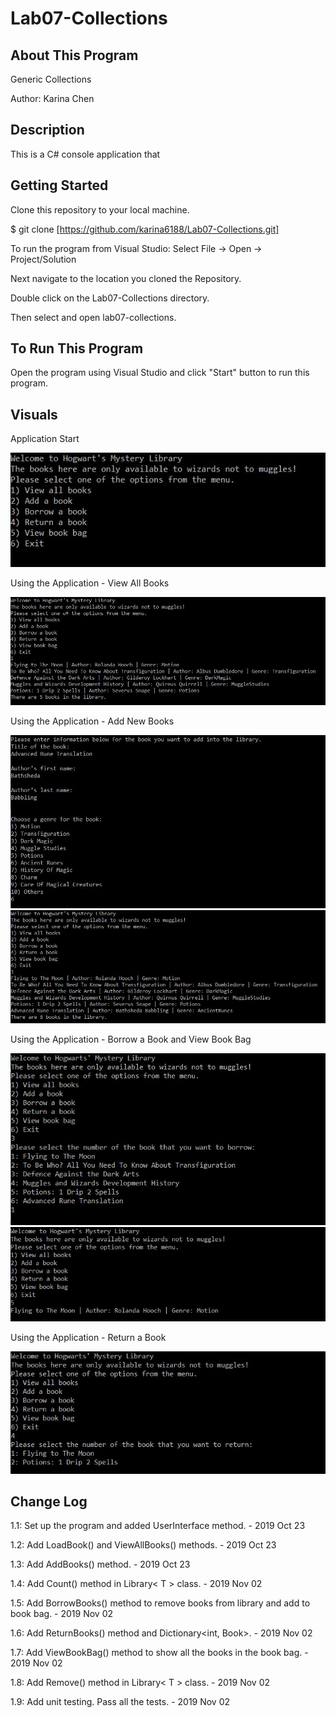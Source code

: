 # Lab07-Collections

## About This Program
Generic Collections

Author: Karina Chen

## Description
This is a C# console application that 

## Getting Started
Clone this repository to your local machine.

$ git clone [https://github.com/karina6188/Lab07-Collections.git]

To run the program from Visual Studio:
Select File -> Open -> Project/Solution

Next navigate to the location you cloned the Repository.

Double click on the Lab07-Collections directory.

Then select and open lab07-collections.

## To Run This Program
Open the program using Visual Studio and click "Start" button to run this program.

## Visuals

Application Start

![Alt execution capture](/captures/app_start.JPG)

Using the Application - View All Books

![Alt execution capture](/captures/view_books.JPG)

Using the Application - Add New Books

![Alt execution capture](/captures/add_books.JPG)
![Alt execution capture](/captures/add_books2.JPG)

Using the Application - Borrow a Book and View Book Bag

![Alt execution capture](/captures/borrow_books.JPG)
![Alt execution capture](/captures/borrow_books2.JPG)

Using the Application - Return a Book

![Alt execution capture](/captures/return_books.JPG)

## Change Log

1.1: Set up the program and added UserInterface method. - 2019 Oct 23

1.2: Add LoadBook() and ViewAllBooks() methods. - 2019 Oct 23

1.3: Add AddBooks() method. - 2019 Oct 23

1.4: Add Count() method in Library< T > class. - 2019 Nov 02

1.5: Add BorrowBooks() method to remove books from library and add to book bag. - 2019 Nov 02

1.6: Add ReturnBooks() method and Dictionary<int, Book>. - 2019 Nov 02

1.7: Add ViewBookBag() method to show all the books in the book bag. - 2019 Nov 02

1.8: Add Remove() method in Library< T > class. - 2019 Nov 02

1.9: Add unit testing. Pass all the tests. - 2019 Nov 02